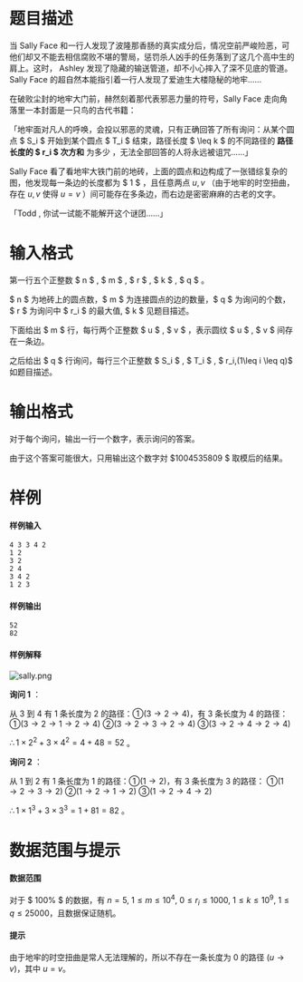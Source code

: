 
# 题目描述

当 Sally Face 和一行人发现了波隆那香肠的真实成分后，情况空前严峻险恶，可他们却又不能去相信腐败不堪的警局，惩罚杀人凶手的任务落到了这几个高中生的肩上。这时， Ashley 发现了隐藏的输送管道，却不小心摔入了深不见底的管道。Sally Face 的超自然本能指引着一行人发现了爱迪生大楼隐秘的地牢……

在破败尘封的地牢大门前，赫然刻着那代表邪恶力量的符号，Sally Face 走向角落里一本封面是一只鸟的古代书籍：

「地牢面对凡人的呼唤，会投以邪恶的灵魂，只有正确回答了所有询问：从某个圆点 $ S_i ​$ 开始到某个圆点 $ T_i ​$ 结束，路径长度 $ \leq k ​$ 的不同路径的 __路径长度的 $ r_i ​$ 次方和__ 为多少 ，无法全部回答的人将永远被诅咒……」

Sally Face 看了看地牢大铁门前的地砖，上面的圆点和边构成了一张错综复杂的图，他发现每一条边的长度都为 $ 1 $ ，且任意两点 $u,v$ （由于地牢的时空扭曲，存在 $u,v$ 使得 $u=v$ ）间可能存在多条边，而右边是密密麻麻的古老的文字。

「Todd , 你试一试能不能解开这个谜团……」

# 输入格式

第一行五个正整数 $ n $ , $ m $ , $ r $ , $ k $ , $ q $ 。

$ n $ 为地砖上的圆点数，$ m $ 为连接圆点的边的数量，$ q $ 为询问的个数，$ r $ 为询问中 $ r_i $ 的最大值, $ k $ 见题目描述。

下面给出 $ m $ 行，每行两个正整数 $ u $ , $ v $ ，表示圆纹 $ u $ , $ v $ 间存在一条边。

之后给出 $ q $ 行询问，每行三个正整数 $ S_i $ , $ T_i $ , $ r_i\,(1\leq i \leq q)$ 如题目描述。

# 输出格式

对于每个询问，输出一行一个数字，表示询问的答案。

由于这个答案可能很大，只用输出这个数字対 $1004535809 $ 取模后的结果。

# 样例

#### 样例输入
```plain
4 3 3 4 2
1 2
3 2
2 4
3 4 2
1 2 3
```

#### 样例输出
```plain
52
82
```
#### 样例解释
![sally.png](source/loj/6343/img/aHR0cHM6Ly9lbmtlcmV3cG8uZ2l0aHViLmlvL2ltYWdlcy9zYWxseS5wbmc=.png)

__询问 $1$__ ：

从 $3$ 到 $4$ 有 $1$ 条长度为 $2$ 的路径：①$(3\rightarrow 2\rightarrow 4)$，有 $3$ 条长度为 $4$ 的路径：
①$(3\rightarrow 2\rightarrow 1\rightarrow 2\rightarrow 4)$
②$(3\rightarrow 2\rightarrow 3\rightarrow 2\rightarrow 4)$
③$(3\rightarrow 2\rightarrow 4\rightarrow 2\rightarrow 4)$

$\therefore 1\times 2^2+3\times 4^2=4+48=52$ 。

__询问 $2$__ ：

从 $1$ 到 $2$ 有 $1$ 条长度为 $1$ 的路径：①$(1\rightarrow 2)$，有 $3$ 条长度为 $3$ 的路径：
①$(1\rightarrow 2\rightarrow 3\rightarrow 2)$
②$(1\rightarrow 2\rightarrow 1\rightarrow 2)$
③$(1\rightarrow 2\rightarrow 4\rightarrow 2)$ 

$\therefore 1\times 1^3+3\times 3^3=1+81=82$ 。

# 数据范围与提示

#### 数据范围
对于 $ 100\% $ 的数据，有 $n=5$,  $1\leq m \leq 10^4$,  $0\leq r_i \leq 1000$,  $1\leq k \leq 10^{9}$,  $1\leq q \leq 25000$，且数据保证随机。

#### 提示
由于地牢的时空扭曲是常人无法理解的，所以不存在一条长度为 $0$ 的路径 $(u\rightarrow v)$，其中 $u=v$。

